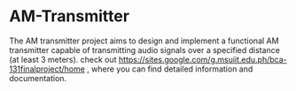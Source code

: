 # AM-Transmitter
 The AM transmitter project aims to design and implement a functional AM transmitter capable of transmitting audio signals over a specified distance (at least 3 meters).
check out https://sites.google.com/g.msuiit.edu.ph/bca-131finalproject/home , where you can find detailed information and documentation.
